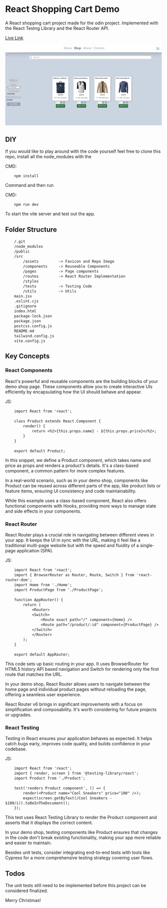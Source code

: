 # React Shopping Cart Demo

A React shopping cart project made for the odin project. Implemented with the React Testng Library and the React Router API.

[Live Link](https://clinquant-longma-a64892.netlify.app/cart)

![Repo Image](src/assets/repoImage.png)

## DIY

If you would like to play around with the code yourself feel free to clone this repo, install all the node_modules with the

CMD:

```
    npm install
```

Command and then run

CMD:

```
    npm run dev
```

To start the vite server and test out the app.

## Folder Structure

```
    /.git
    /node_modules
    /public
    /src
        /assets         -> Favicon and Repo Image
        /components     -> Reuseable Components
        /pages          -> Page components
        /routes         -> React Router Implementation
        /styles
        /tests          -> Testing Code
        /utils          -> Utils
    main.jsx
    .eslint.cjs
    .gitignore
    index.html
    package-lock.json
    package.json
    postcss.config.js
    README.md
    tailwind.config.js
    vite.config.js
```

## Key Concepts

### React Components

React's powerful and reusable components are the building blocks of your demo shop page. These components allow you to create interactive UIs efficiently by encapsulating how the UI should behave and appear.

JS:

```
    import React from 'react';

    class Product extends React.Component {
        render() {
            return <h2>{this.props.name} - ${this.props.price}</h2>;
        }
    }

    export default Product;

```

In this snippet, we define a Product component, which takes name and price as props and renders a product's details. It's a class-based component, a common pattern for more complex features.

In a real-world scenario, such as in your demo shop, components like Product can be reused across different parts of the app, like product lists or feature items, ensuring UI consistency and code maintainability.

While this example uses a class-based component, React also offers functional components with Hooks, providing more ways to manage state and side effects in your components.

### React Router

React Router plays a crucial role in navigating between different views in your app. It keeps the UI in sync with the URL, making it feel like a traditional multi-page website but with the speed and fluidity of a single-page application (SPA).

JS:

```
    import React from 'react';
    import { BrowserRouter as Router, Route, Switch } from 'react-router-dom';
    import Home from './Home';
    import ProductPage from './ProductPage';

    function AppRouter() {
        return (
            <Router>
            <Switch>
                <Route exact path="/" component={Home} />
                <Route path="/product/:id" component={ProductPage} />
            </Switch>
            </Router>
        );
    }

    export default AppRouter;
```

This code sets up basic routing in your app. It uses BrowserRouter for HTML5 history API based navigation and Switch for rendering only the first route that matches the URL.

In your demo shop, React Router allows users to navigate between the home page and individual product pages without reloading the page, offering a seamless user experience.

React Router v6 brings in significant improvements with a focus on simplification and composability. It's worth considering for future projects or upgrades.

### React Testing

Testing in React ensures your application behaves as expected. It helps catch bugs early, improves code quality, and builds confidence in your codebase.

JS:

```
    import React from 'react';
    import { render, screen } from '@testing-library/react';
    import Product from './Product';

    test('renders Product component', () => {
        render(<Product name="Cool Sneakers" price="100" />);
        expect(screen.getByText(/Cool Sneakers - $100/i)).toBeInTheDocument();
    });
```

This test uses React Testing Library to render the Product component and asserts that it displays the correct content.

In your demo shop, testing components like Product ensures that changes in the code don't break existing functionality, making your app more reliable and easier to maintain.

Besides unit tests, consider integrating end-to-end tests with tools like Cypress for a more comprehensive testing strategy covering user flows.

## Todos

The unit tests still need to be implemented before this project can be considered finalized.

Merry Christmas!
